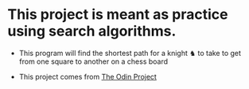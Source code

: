 # This project is meant as practice using search algorithms.

* This program will find the shortest path for a knight ♞  to take to get from one square to another on a chess board

* This project comes from [The Odin Project](https://www.theodinproject.com/paths/full-stack-ruby-on-rails/courses/ruby-programming/lessons/knights-travails)
